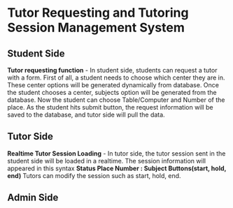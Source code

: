 # Tutor Requesting and Tutoring Session Management System
## Student Side
**Tutor requesting function** - In student side, students can request a tutor with a form. First of all, a student needs to choose which center they are in. These center options will be generated dynamically from database. Once the student chooses a center, subjects option will be generated from the database. Now the student can choose Table/Computer and Number of the place. As the student hits submit button, the request information will be saved to the database, and tutor side will pull the data. 

## Tutor Side
**Realtime Tutor Session Loading** - In tutor side, the tutor session sent in the student side will be loaded in a realtime.
The session information will appeared in this syntax **Status Place Number : Subject Buttons(start, hold, end)**  Tutors can modify the session such as start, hold, end. 
## Admin Side
